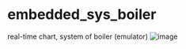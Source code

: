 # embedded_sys_boiler
 real-time chart, system of boiler (emulator) 
![image](https://user-images.githubusercontent.com/25984324/145151968-b73c0daf-579d-4073-a0e5-f7b089492b06.png)
